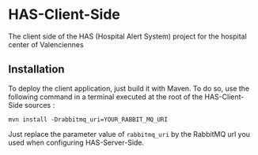 # HAS-Client-Side
The client side of the HAS (Hospital Alert System) project for the hospital center of Valenciennes

## Installation

To deploy the client application, just build it with Maven. To do so, use the following command in a terminal executed at the root of the HAS-Client-Side sources :  

`mvn install -Drabbitmq_uri=YOUR_RABBIT_MQ_URI`  

Just replace the parameter value of `rabbitmq_uri` by the RabbitMQ url you used when configuring HAS-Server-Side. 